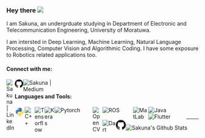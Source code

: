 ### Hey there <img src="https://media.giphy.com/media/hvRJCLFzcasrR4ia7z/giphy.gif" width="25px">

I am Sakuna, an undergrduate studying in Department of Electronic and Telecommunication Engineering, University of Moratuwa.

I am intersted in Deep Learning, Machine Learning, Natural Language Processing, Computer Vision and Algorithmic Coding. I have some exposure to Robotics related applications too.

#### Connect with me:

[<img align="left" alt="Sakuna | LinkedIn" width="22px" src="https://cdn.jsdelivr.net/npm/simple-icons@v3/icons/linkedin.svg" />](www.linkedin.com/in/sakuna-harinda/)
[<img align="left" alt="Sakuna | Github" width="22px" src="https://raw.githubusercontent.com/github/explore/78df643247d429f6cc873026c0622819ad797942/topics/github/github.png" />](https://github.com/sakunaharinda)
[<img align="left" alt="Sakuna | Medium" width="100px" src="https://theme.zdassets.com/theme_assets/224203/4cbf0061c1ec1a5716fbcb44f094909cd6e39e81.png" />](https://medium.com/@sakunaj1996)

<br />


#### Languages and Tools:

[<img align="left" alt="Python" width="26px" src="https://raw.githubusercontent.com/devicons/devicon/master/icons/python/python-original.svg" />]()
[<img align="left" alt="C++" width="26px" src="https://raw.githubusercontent.com/isocpp/logos/master/cpp_logo.svg" />]()
[<img align="left" alt="Tensorflow" width="26px" src="https://raw.githubusercontent.com/valohai/ml-logos/master/tensorflow-tf.svg" />]()
[<img align="left" alt="Keras" width="26px" src="https://raw.githubusercontent.com/valohai/ml-logos/master/keras.svg" />]()
[<img align="left" alt="Pytorch" width="100px" src="https://raw.githubusercontent.com/valohai/ml-logos/master/pytorch.svg" />]()
[<img align="left" alt="OpenCV" width="26px" src="https://github.com/opencv/opencv/blob/master/doc/opencv-logo2.png?raw=true" />]()
[<img align="left" alt="ROS" width="80px" src="https://upload.wikimedia.org/wikipedia/commons/thumb/b/bb/Ros_logo.svg/1280px-Ros_logo.svg.png" />]()
[<img align="left" alt="MatLab" width="40px" src="https://upload.wikimedia.org/wikipedia/commons/thumb/2/21/Matlab_Logo.png/667px-Matlab_Logo.png" />]()
[<img align="left" alt="Java" width="55px" src="https://cdn.freebiesupply.com/logos/thumbs/2x/java-logo.png" />]()
[<img align="left" alt="Flutter" width="100px" src="https://upload.wikimedia.org/wikipedia/commons/1/17/Google-flutter-logo.png" />]()
[<img align="left" alt="Dart" width="35px" src="https://d2eip9sf3oo6c2.cloudfront.net/tags/images/000/001/227/square_480/dart-logo.png" />]()
[<img align="left" alt="GitHub" width="26px" src="https://raw.githubusercontent.com/github/explore/78df643247d429f6cc873026c0622819ad797942/topics/github/github.png" />]()

<br />

---

<img align="left" alt="Sakuna's Github Stats" src="https://github-readme-stats.sakunaharinda.vercel.app/api?username=sakunaharinda&show_icons=true&count_private=true&include_all_commits=true&&hide=prs,contribs&hide_border=true" />

<!-- [![Top Langs](https://github-readme-stats.vercel.app/api/top-langs/?username=abdelrahman-gaber&layout=compact&hide=matlab,html)](https://github.com/anuraghazra/github-readme-stats) -->


<!--
**sakunaharinda/sakunaharinda** is a ✨ _special_ ✨ repository because its `README.md` (this file) appears on your GitHub profile.

Here are some ideas to get you started:

- 🔭 I’m currently working on ...
- 🌱 I’m currently learning ...
- 👯 I’m looking to collaborate on ...
- 🤔 I’m looking for help with ...
- 💬 Ask me about ...
- 📫 How to reach me: ...
- 😄 Pronouns: ...
- ⚡ Fun fact: ...
-->
